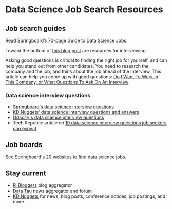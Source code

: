 <style scoped> @import url("rmd_doc_suffix.css"); </style>
# Data Science Job Search Resources

## Job search guides

Read Springboard’s 70-page [Guide to Data Science Jobs](https://www.springboard.com/resources/guide-to-data-science-jobs/).

Toward the bottom of [this blog post](https://blog.modeanalytics.com/data-science-career/) are resources for interviewing.

Asking good questions is critical to finding the right job for yourself, and can help you stand out from other candidates. You need to research the company and the job, and think about the job ahead of the interview. This article can help you come up with good questions: [Do I Want To Work In This Company, or What Questions To Ask On An Interview](https://dev.to/ice_lenor/do-i-want-to-work-in-this-company-or-what-questions-to-ask-on-an-interview-7po)


### Data science interview questions

* [Springboard's data science interview questions](https://www.springboard.com/blog/data-science-interview-questions/)
* [KD Nuggets' data science interview questions and answers](https://www.kdnuggets.com/2016/02/21-data-science-interview-questions-answers.html)
* [Udacity's data science interview questions](https://blog.udacity.com/2015/04/data-science-interview-questions.html)
* Tech Republic article on [10 data science interview questions job seekers can expect](https://www.techrepublic.com/article/10-data-scientist-interview-questions-job-seekers-can-expect/)

## Job boards

See Springboard's [20 websites to find data science jobs](https://www.springboard.com/blog/data-science-jobs/).

## Stay current

* [R-Bloggers](https://www.r-bloggers.com/) blog aggregator
* [Data Tau](https://www.datatau.com/) news aggregator and forum
* [KD Nuggets](https://www.kdnuggets.com/) for news, blog posts, conference notices, job postings, and more.

